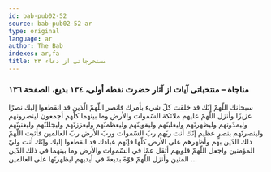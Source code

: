```yaml
---
id: bab-pub02-52
source: bab-pub02-52-ar
type: original
language: ar
author: The Bab
indexes: ar,fa
title: مستخرجاتى از دعاء ۲۳
---
```

### مناجاة – منتخباتى آيات از آثار حضرت نقطه أولى، ۱۳٤ بديع، الصفحة ۱۳٦

سبحانك اللّهمّ إنّك قد خلقت كلّ شيء بأمرك فانصر اللّهمّ الّذين قد انقطعوا إليك نصرًا عزيزًا وأنزل اللّهمّ عليهم ملائكة السّموات والأرض وما بينهما كلّهم أجمعون لينصرونهم وليمدّونهم وليظهرنّهم وليغلبنّهم وليقوينّهم وليعظمنّهم وليعززنّهم وليجللنّهم وليغنينّهم ولينصرنّهم بنصرٍ عظيم إنّك أنت ربّهم ربّ السّموات وربّ الأرض ربّ العالمين فأثبت اللّهمّ ذلك الدّين بهم وأظهرهم على الأرض كلّها فإنّهم عبادك قد انقطعوا إليك وإنّك أنت وليّ المؤمنين واجعل اللّهمّ قلوبهم أثقل عمّا في السّموات والأرض وما بينهما في ذلك الدّين المتين وأنزل اللّهمّ قوّةً بديعةً في أيديهم ليظهرنّها على العالمين ...